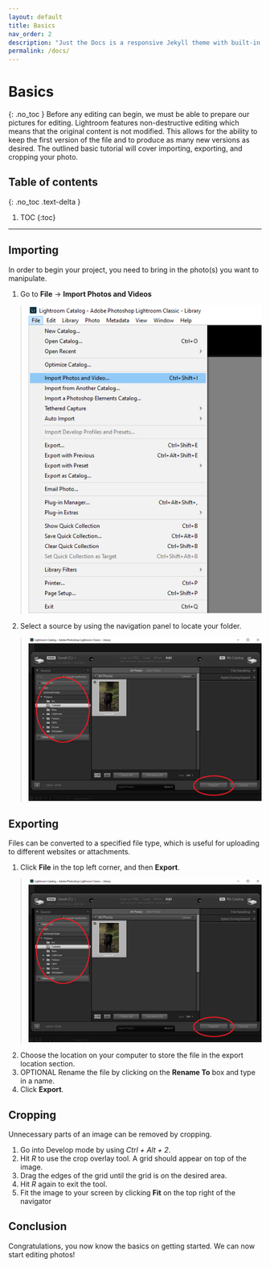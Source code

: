 ```yaml
---
layout: default
title: Basics
nav_order: 2
description: "Just the Docs is a responsive Jekyll theme with built-in search that is easily customizable and hosted on GitHub Pages."
permalink: /docs/
---
```


# Basics
{: .no_toc }
Before any editing can begin, we must be able to prepare our pictures for editing. Lightroom features non-destructive editing which means that the original content is not modified. This allows for the ability to keep the first version of the file and to produce as many new versions as desired. The outlined basic tutorial will cover importing, exporting, and cropping your photo.

## Table of contents
{: .no_toc .text-delta }

1. TOC
{:toc}

---

## Importing
In order to begin your project, you need to bring in the photo(s) you want to manipulate.
1. Go to **File** -> **Import Photos and Videos**

>![Import1](https://raw.githubusercontent.com/jmajam/hans-and-justin-lightroom/gh-pages/docs/images/Importing1.png)

2. Select a source by using the navigation panel to locate your folder.

>![Import2](https://raw.githubusercontent.com/jmajam/hans-and-justin-lightroom/gh-pages/docs/images/Importing2.png)

## Exporting
Files can be converted to a specified file type, which is useful for uploading to different websites or attachments.
1. Click **File** in the top left corner, and then **Export**.

>![Import2](https://raw.githubusercontent.com/jmajam/hans-and-justin-lightroom/gh-pages/docs/images/Importing2.png)

2. Choose the location on your computer to store the file in the export location section.
3. OPTIONAL  Rename the file by clicking on the **Rename To** box and type in a name.
4. Click **Export**.
    
## Cropping
Unnecessary parts of an image can be removed by cropping.
1. Go into Develop mode by using _Ctrl_ _+_ _Alt_ _+_ _2_. 
2. Hit _R_ to use the crop overlay tool. A grid should appear on top of the image.
3. Drag the edges of the grid until the grid is on the desired area.
4. Hit _R_ again to exit the tool.
5. Fit the image to your screen by clicking **Fit** on the top right of the navigator

## Conclusion
Congratulations, you now know the basics on getting started. We can now start editing photos!

